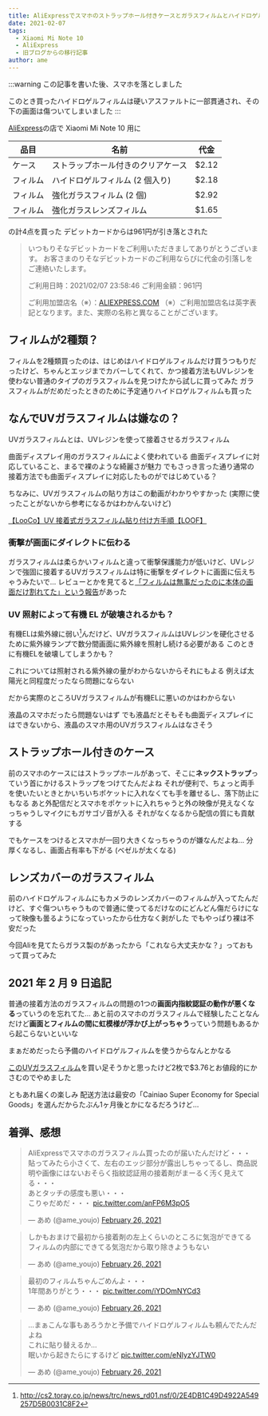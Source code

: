 ```yaml
---
title: AliExpressでスマホのストラップホール付きケースとガラスフィルムとハイドロゲルフィルムとレンズフィルムを買った
date: 2021-02-07
tags:
  - Xiaomi Mi Note 10
  - AliExpress
  - 旧ブログからの移行記事
author: ame
---
```

:::warning
この記事を書いた後、スマホを落としました

このとき買ったハイドロゲルフィルムは硬いアスファルトに一部貫通され、その下の画面は傷ついてしまいました
:::

[AliExpress](https://ja.aliexpress.com/)の店で Xiaomi Mi Note 10 用に

| 品目     | 名前                               | 代金  |
| -------- | ---------------------------------- | ----- |
| ケース   | ストラップホール付きのクリアケース | $2.12 |
| フィルム | ハイドロゲルフィルム (2 個入り)    | $2.18 |
| フィルム | 強化ガラスフィルム (2 個)          | $2.92 |
| フィルム | 強化ガラスレンズフィルム           | $1.65 |

の計4点を買った
デビットカードからは961円が引き落とされた

> いつもりそなデビットカードをご利用いただきましてありがとうございます。
> お客さまのりそなデビットカードのご利用ならびに代金の引落しをご連絡いたします。
>
> ご利用日時：2021/02/07 23:58:46
> ご利用金額：961円
>
> ご利用加盟店名（※）：[ALIEXPRESS.COM](http://aliexpress.com/)
> （※）ご利用加盟店名は英字表記となります。また、実際の名称と異なることがございます。

## フィルムが2種類？

フィルムを2種類買ったのは、はじめはハイドロゲルフィルムだけ買うつもりだったけど、ちゃんとエッジまでカバーしてくれて、かつ接着方法もUVレジンを使わない普通のタイプのガラスフィルムを見つけたから試しに買ってみた
ガラスフィルムがだめだったときのために予定通りハイドロゲルフィルムも買った

## なんでUVガラスフィルムは嫌なの？

UVガラスフィルムとは、UVレジンを使って接着させるガラスフィルム

曲面ディスプレイ用のガラスフィルムによく使われている
曲面ディスプレイに対応していること、まるで裸のような綺麗さが魅力
でもさっき言った通り通常の接着方法でも曲面ディスプレイに対応したものがではじめている？

ちなみに、UVガラスフィルムの貼り方はこの動画がわかりやすかった
(実際に使ったことがないから参考になるかはわかんないけど)

[【LooCo】UV 接着式ガラスフィルム貼り付け方手順【LOOF】](https://youtu.be/TXu83Hg-auI)

### 衝撃が画面にダイレクトに伝わる

ガラスフィルムは柔らかいフィルムと違って衝撃保護能力が低いけど、UVレジンで強固に接着するUVガラスフィルムは特に衝撃をダイレクトに画面に伝えちゃうみたいで…
レビューとかを見てると[「フィルムは無事だったのに本体の画面だけ割れてた」という報告](https://www.amazon.co.jp/gp/customer-reviews/RTSVFBUE1NE6A)があった

### UV 照射によって有機 EL が破壊されるかも？

有機ELは紫外線に弱い[^1]んだけど、UVガラスフィルムはUVレジンを硬化させるために紫外線ランプで数分間画面に紫外線を照射し続ける必要がある
このときに有機ELを破壊してしまうかも？

これについては照射される紫外線の量がわからないからそれにもよる
例えば太陽光と同程度だったなら問題にならない

だから実際のところUVガラスフィルムが有機ELに悪いのかはわからない

液晶のスマホだったら問題ないはず
でも液晶だとそもそも曲面ディスプレイにはできないから、液晶のスマホ用のUVガラスフィルムはなさそう

## ストラップホール付きのケース

前のスマホのケースにはストラップホールがあって、そこに**ネックストラップ**っていう首にかけるストラップをつけてたんだよね
それが便利で、ちょっと両手を使いたいときとかいちいちポケットに入れなくても手を離せるし、落下防止にもなる
あと外配信だとスマホをポケットに入れちゃうと外の映像が見えなくなっちゃうしマイクにもガサゴゾ音が入る
それがなくなるから配信の質にも貢献する

でもケースをつけるとスマホが一回り大きくなっちゃうのが嫌なんだよね…
分厚くなるし、画面占有率も下がる (ベゼルが太くなる)

## レンズカバーのガラスフィルム

前のハイドロゲルフィルムにもカメラのレンズカバーのフィルムが入ってたんだけど、すぐ傷ついちゃうもので普通に使ってるだけなのにどんどん傷だらけになって映像も曇るようになっていったから仕方なく剥がした
でもやっぱり裸は不安だった

今回Aliを見てたらガラス製のがあったから「これなら大丈夫かな？」っておもって買ってみた

## 2021 年 2 月 9 日追記

普通の接着方法のガラスフィルムの問題の1つの**画面内指紋認証の動作が悪くなる**っていうのを忘れてた…
あと前のスマホのガラスフィルムで経験したことなんだけど**画面とフィルムの間に虹模様が浮かび上がっちゃう**っていう問題もあるから起こらないといいな

まぁだめだったら予備のハイドロゲルフィルムを使うからなんとかなる

[このUVガラスフィルム](https://ja.aliexpress.com/item/1005001334849730.html)を買い足そうかと思ったけど2枚で$3.76とお値段的にかさむのでやめました

ともあれ届くの楽しみ
配送方法は最安の「Cainiao Super Economy for Special Goods」を選んだからたぶん1ヶ月後とかになるだろうけど…

## 着弾、感想

<blockquote class="twitter-tweet" data-media-max-width="560"><p lang="ja" dir="ltr">AliExpressでスマホのガラスフィルム買ったのが届いたんだけど・・・<br>貼ってみたら小さくて、左右のエッジ部分が露出しちゃってるし、商品説明や画像にはないおそらく指紋認証用の接着剤がまーるく汚く見えてる・・・<br>あとタッチの感度も悪い・・・<br>こりゃだめだ・・・ <a href="https://t.co/anFP6M3pO5">pic.twitter.com/anFP6M3pO5</a></p>— あめ (@ame_youjo) <a href="https://twitter.com/ame_youjo/status/1365334311172411395?ref_src=twsrc%5Etfw">February 26, 2021</a></blockquote> <script async src="https://platform.twitter.com/widgets.js" charset="utf-8"></script>

<blockquote class="twitter-tweet" data-media-max-width="560"><p lang="ja" dir="ltr">しかもおまけで最初から接着剤の左上くらいのところに気泡ができてる<br>フィルムの内部にできてる気泡だから取り除きようもない</p>&mdash; あめ (@ame_youjo) <a href="https://twitter.com/ame_youjo/status/1365334717235490818?ref_src=twsrc%5Etfw">February 26, 2021</a></blockquote> <script async src="https://platform.twitter.com/widgets.js" charset="utf-8"></script>

<blockquote class="twitter-tweet" data-media-max-width="560"><p lang="ja" dir="ltr">最初のフィルムちゃんごめんよ・・・<br>1年間ありがとう・・・ <a href="https://t.co/iYDOmNYCd3">pic.twitter.com/iYDOmNYCd3</a></p>&mdash; あめ (@ame_youjo) <a href="https://twitter.com/ame_youjo/status/1365335780965580801?ref_src=twsrc%5Etfw">February 26, 2021</a></blockquote> <script async src="https://platform.twitter.com/widgets.js" charset="utf-8"></script>

<blockquote class="twitter-tweet" data-media-max-width="560"><p lang="ja" dir="ltr">…まぁこんな事もあろうかと予備でハイドロゲルフィルムも頼んでたんだよね<br>これに貼り替えるか…<br>眠いから起きたらにするけど <a href="https://t.co/eNIyzYJTW0">pic.twitter.com/eNIyzYJTW0</a></p>&mdash; あめ (@ame_youjo) <a href="https://twitter.com/ame_youjo/status/1365338182867296256?ref_src=twsrc%5Etfw">February 26, 2021</a></blockquote> <script async src="https://platform.twitter.com/widgets.js" charset="utf-8"></script>

[^1]: http://cs2.toray.co.jp/news/trc/news_rd01.nsf/0/2E4DB1C49D4922A549257D5B0031C8F2
